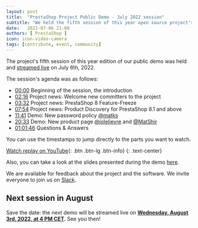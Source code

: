 ```yaml
---
layout: post
title:  "PrestaShop Project Public Demo - July 2022 session"
subtitle: "We held the fifth session of this year open source project's public demo"
date:   2022-07-06 21:00
authors: [ PrestaShop ]
icon: icon-video-camera
tags: [contribute, event, community]
---
```


The project's fifth session of this year edition of our public demo was held and [streamed live](https://www.youtube.com/watch?v=-JzJTygO_bg) on July 6th, 2022.

The session's agenda was as follows:

- [00:00](https://www.youtube.com/watch?v=-JzJTygO_bg) Beginning of the session, the introduction
- [02:16](https://www.youtube.com/watch?v=-JzJTygO_bg&t=136s) Project news: Welcome new committers to the project
- [03:32](https://www.youtube.com/watch?v=-JzJTygO_bg&t=212s) Project news: PrestaShop 8 Feature-Freeze
- [07:54](https://www.youtube.com/watch?v=-JzJTygO_bg&t=474s) Project news: Product Discovery for PrestaShop 8.1 and above
- [11:41](https://www.youtube.com/watch?v=-JzJTygO_bg&t=701s) Demo: New password policy [@matks](https://github.com/matks)
- [20:33](https://www.youtube.com/watch?v=-JzJTygO_bg&t=1233s) Demo: New product page [@jolelievre](https://github.com/jolelievre) and [@MatShir](https://github.com/MatShir)
- [01:01:46](https://www.youtube.com/watch?v=-JzJTygO_bg&t=3706s) Questions & Answers

You can use the timestamps to jump directly to the parts you want to watch.

[Watch replay on YouTube](https://www.youtube.com/watch?v=-JzJTygO_bg){: .btn .btn-lg .btn-info}
{: .text-center}

Also, you can take a look at the slides presented during the demo [here](https://docs.google.com/presentation/d/1H8DcJNedwYXnvgUQRGBd3jBm5XDdDf1I2Pg91aTXsC0/edit?usp=sharing).

We are available for feedback about the project and the software. We invite everyone to join us on [Slack](https://www.prestashop-project.org/slack/).

## Next session in August

Save the date: the next demo will be streamed live on [**Wednesday, August 3rd, 2022, at 4 PM CET**](https://www.youtube.com/watch?v=R6fwb7FiiCI). See you then!
